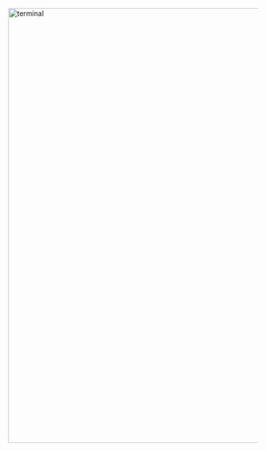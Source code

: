 <img width="876" alt="terminal" src="https://github.com/user-attachments/assets/71c8f2d2-d8e2-4ddb-94a6-0fa8350a1dd5" />
